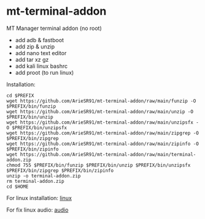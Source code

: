 # mt-terminal-addon
MT Manager terminal addon (no root)

+ add adb & fastboot
+ add zip & unzip
+ add nano text editor
+ add tar xz gz
+ add kali linux bashrc
+ add proot (to run linux)

Installation:
```
cd $PREFIX
wget https://github.com/ArieSR91/mt-terminal-addon/raw/main/funzip -O $PREFIX/bin/funzip
wget https://github.com/ArieSR91/mt-terminal-addon/raw/main/unzip -O $PREFIX/bin/unzip
wget https://github.com/ArieSR91/mt-terminal-addon/raw/main/unzipsfx -O $PREFIX/bin/unzipsfx
wget https://github.com/ArieSR91/mt-terminal-addon/raw/main/zipgrep -O $PREFIX/bin/zipgrep
wget https://github.com/ArieSR91/mt-terminal-addon/raw/main/zipinfo -O $PREFIX/bin/zipinfo
wget https://github.com/ArieSR91/mt-terminal-addon/raw/main/terminal-addon.zip
chmod 755 $PREFIX/bin/funzip $PREFIX/bin/unzip $PREFIX/bin/unzipsfx $PREFIX/bin/zipgrep $PREFIX/bin/zipinfo
unzip -o terminal-addon.zip
rm terminal-addon.zip
cd $HOME
```

For linux installation:
[linux](https://github.com/ArieSR91/mt-terminal-addon/tree/main/linux)

For fix linux audio:
[audio](https://github.com/ArieSR91/mt-terminal-addon/tree/main/audio)
